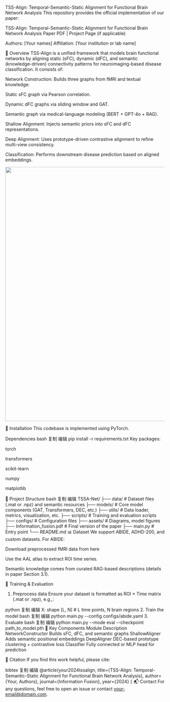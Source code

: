 TSS-Align: Temporal-Semantic-Static Alignment for Functional Brain Network Analysis
This repository provides the official implementation of our paper:

TSS-Align: Temporal-Semantic-Static Alignment for Functional Brain Network Analysis
Paper PDF | Project Page (if applicable)

Authors: [Your names]
Affiliation: [Your institution or lab name]

🧠 Overview
TSS-Align is a unified framework that models brain functional networks by aligning static (sFC), dynamic (dFC), and semantic (knowledge-driven) connectivity patterns for neuroimaging-based disease classification. It consists of:

Network Construction: Builds three graphs from fMRI and textual knowledge:

Static sFC graph via Pearson correlation.

Dynamic dFC graphs via sliding window and GAT.

Semantic graph via medical-language modeling (BERT + GPT-4o + RAG).

Shallow Alignment: Injects semantic priors into sFC and dFC representations.

Deep Alignment: Uses prototype-driven contrastive alignment to refine multi-view consistency.

Classification: Performs downstream disease prediction based on aligned embeddings.

<p align="center"> <img src="assets/overview.png" width="800"/> </p>
🔧 Installation
This codebase is implemented using PyTorch.

Dependencies
bash
复制
编辑
pip install -r requirements.txt
Key packages:

torch

transformers

scikit-learn

numpy

matplotlib

📁 Project Structure
bash
复制
编辑
TSSA-Net/
├── data/                 # Dataset files (.mat or .npz) and semantic resources
├── models/               # Core model components (GAT, Transformers, DEC, etc.)
├── utils/                # Data loader, metrics, visualization, etc.
├── scripts/              # Training and evaluation scripts
├── configs/              # Configuration files
├── assets/               # Diagrams, model figures
├── Information_fusion.pdf  # Final version of the paper
├── main.py               # Entry point
└── README.md
📊 Dataset
We support ABIDE, ADHD-200, and custom datasets. For ABIDE:

Download preprocessed fMRI data from here

Use the AAL atlas to extract ROI time series.

Semantic knowledge comes from curated RAG-based descriptions (details in paper Section 3.1).

🚀 Training & Evaluation
1. Preprocess data
Ensure your dataset is formatted as ROI × Time matrix (.mat or .npz), e.g.,:

python
复制
编辑
X: shape [L, N]  # L time points, N brain regions
2. Train the model
bash
复制
编辑
python main.py --config configs/abide.yaml
3. Evaluate
bash
复制
编辑
python main.py --mode eval --checkpoint path_to_model.pth
🧩 Key Components
Module	Description
NetworkConstructor	Builds sFC, dFC, and semantic graphs
ShallowAligner	Adds semantic positional embeddings
DeepAligner	DEC-based prototype clustering + contrastive loss
Classifier	Fully connected or MLP head for prediction

📝 Citation
If you find this work helpful, please cite:

bibtex
复制
编辑
@article{your2024tssalign,
  title={TSS-Align: Temporal-Semantic-Static Alignment for Functional Brain Network Analysis},
  author={Your, Authors},
  journal={Information Fusion},
  year={2024}
}
📬 Contact
For any questions, feel free to open an issue or contact your-email@domain.com.

